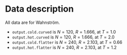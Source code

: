 # Data description

All data are for Wahnström.

- `output.cold.curved` is $N=120$, $R=1.666$, at $T=1.0$
- `output.hot.curved` is $N=120$, $R=1.666$, at $T=2.0$
- `output.cold.flatter` is $N=240$, $R=2.103$, at $T=0.66$
- `output.hot.flatter` is $N=240$, $R=2.103$, at $T=1.2$